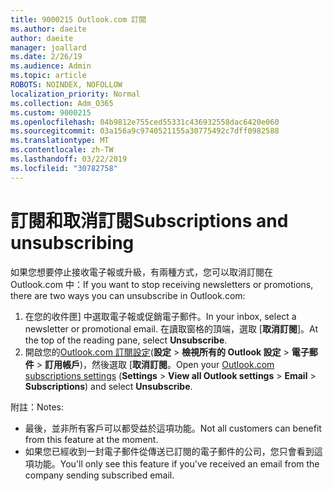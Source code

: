 ```yaml
---
title: 9000215 Outlook.com 訂閱
ms.author: daeite
author: daeite
manager: joallard
ms.date: 2/26/19
ms.audience: Admin
ms.topic: article
ROBOTS: NOINDEX, NOFOLLOW
localization_priority: Normal
ms.collection: Adm_O365
ms.custom: 9000215
ms.openlocfilehash: 04b9812e755ced55331c436932558dac6420e060
ms.sourcegitcommit: 03a156a9c9740521155a30775492c7dff0982588
ms.translationtype: MT
ms.contentlocale: zh-TW
ms.lasthandoff: 03/22/2019
ms.locfileid: "30782758"
---
```

# <a name="subscriptions-and-unsubscribing"></a><span data-ttu-id="afbd0-102">訂閱和取消訂閱</span><span class="sxs-lookup"><span data-stu-id="afbd0-102">Subscriptions and unsubscribing</span></span>

<span data-ttu-id="afbd0-103">如果您想要停止接收電子報或升級，有兩種方式，您可以取消訂閱在 Outlook.com 中：</span><span class="sxs-lookup"><span data-stu-id="afbd0-103">If you want to stop receiving newsletters or promotions, there are two ways you can unsubscribe in Outlook.com:</span></span>

1. <span data-ttu-id="afbd0-104">在您的收件匣] 中選取電子報或促銷電子郵件。</span><span class="sxs-lookup"><span data-stu-id="afbd0-104">In your inbox, select a newsletter or promotional email.</span></span> <span data-ttu-id="afbd0-105">在讀取窗格的頂端，選取 [**取消訂閱**]。</span><span class="sxs-lookup"><span data-stu-id="afbd0-105">At the top of the reading pane, select **Unsubscribe**.</span></span>
2. <span data-ttu-id="afbd0-106">開啟您的[Outlook.com 訂閱設定](https://outlook.live.com/mail/options/mail/brandsSubscriptions)(**設定** > **檢視所有的 Outlook 設定** > **電子郵件** > **訂用帳戶**)，然後選取 [**取消訂閱**。</span><span class="sxs-lookup"><span data-stu-id="afbd0-106">Open your [Outlook.com subscriptions settings](https://outlook.live.com/mail/options/mail/brandsSubscriptions) (**Settings** > **View all Outlook settings** > **Email** > **Subscriptions**) and select **Unsubscribe**.</span></span>

<span data-ttu-id="afbd0-107">附註：</span><span class="sxs-lookup"><span data-stu-id="afbd0-107">Notes:</span></span>

- <span data-ttu-id="afbd0-108">最後，並非所有客戶可以都受益於這項功能。</span><span class="sxs-lookup"><span data-stu-id="afbd0-108">Not all customers can benefit from this feature at the moment.</span></span>
- <span data-ttu-id="afbd0-109">如果您已經收到一封電子郵件從傳送已訂閱的電子郵件的公司，您只會看到這項功能。</span><span class="sxs-lookup"><span data-stu-id="afbd0-109">You'll only see this feature if you've received an email from the company sending subscribed email.</span></span>